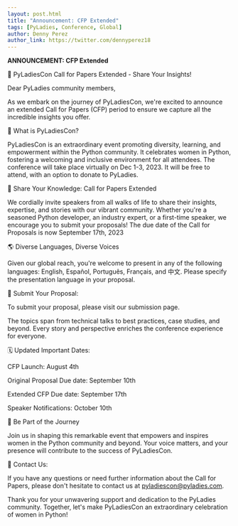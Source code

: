 ```yaml
---
layout: post.html
title: "Announcement: CFP Extended"
tags: [PyLadies, Conference, Global]
author: Denny Perez
author_link: https://twitter.com/dennyperez18
---
```


**ANNOUNCEMENT: CFP Extended**

📢 PyLadiesCon Call for Papers Extended - Share Your Insights!

Dear PyLadies community members,

As we embark on the journey of PyLadiesCon, we're excited to announce an extended Call for Papers (CFP) period to ensure we capture all the incredible insights you offer.

📢 What is PyLadiesCon?

PyLadiesCon is an extraordinary event promoting diversity, learning, and empowerment within the Python community. It celebrates women in Python, fostering a welcoming and inclusive environment for all attendees. The conference will take place virtually on Dec 1-3, 2023. It will be free to attend, with an option to donate to PyLadies.

🌟 Share Your Knowledge: Call for Papers Extended

We cordially invite speakers from all walks of life to share their insights, expertise, and stories with our vibrant community. Whether you're a seasoned Python developer, an industry expert, or a first-time speaker, we encourage you to submit your proposals! The due date of the Call for Proposals is now September 17th, 2023

🌎 Diverse Languages, Diverse Voices

Given our global reach, you're welcome to present in any of the following languages: English, <span class="mark">Español</span>, <span class="mark">Português</span>, <span class="mark">Français</span>, and <span class="mark">中文</span>. Please specify the presentation language in your proposal.

🔗 Submit Your Proposal:

To submit your proposal, please visit our submission page.

The topics span from technical talks to best practices, case studies, and beyond. Every story and perspective enriches the conference experience for everyone.

🗓️ Updated Important Dates:

CFP Launch: August 4th

Original Proposal Due date: September 10th

Extended CFP Due date: September 17th

Speaker Notifications: October 10th

🚀 Be Part of the Journey

Join us in shaping this remarkable event that empowers and inspires women in the Python community and beyond. Your voice matters, and your presence will contribute to the success of PyLadiesCon.

📧 Contact Us:

If you have any questions or need further information about the Call for Papers, please don't hesitate to contact us at pyladiescon@pyladies.com.

Thank you for your unwavering support and dedication to the PyLadies community. Together, let's make PyLadiesCon an extraordinary celebration of women in Python!